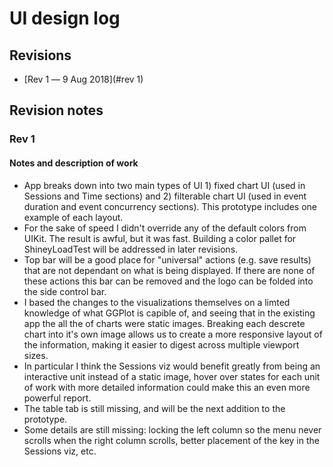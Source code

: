 # UI design log 

## Revisions
- [Rev 1 –– 9 Aug 2018](#rev 1)

## Revision notes

### Rev 1
#### Notes and description of work
- App breaks down into two main types of UI 1) fixed chart UI (used in Sessions and Time sections)
  and 2) filterable chart UI (used in event duration and event concurrency sections). This prototype 
  includes one example of each layout. 
- For the sake of speed I didn't override any of the default colors from UIKit. The result is awful,
  but it was fast. Building a color pallet for ShineyLoadTest will be addressed in later revisions.
- Top bar will be a good place for "universal" actions (e.g. save results) that are not dependant on
  what is being displayed. If there are none of these actions this bar can be removed and the logo 
  can be folded into the side control bar.
- I based the changes to the visualizations themselves on a limted knowledge of what GGPlot is 
  capible of, and seeing that in the existing app the all the of charts were static images. Breaking 
  each descrete chart into it's own image allows us to create a more responsive layout of the
  information, making it easier to digest across multiple viewport sizes. 
- In particular I think the Sessions viz would benefit greatly from being an interactive unit instead
  of a static image, hover over states for each unit of work with more detailed information could 
  make this an even more powerful report. 
- The table tab is still missing, and will be the next addition to the prototype. 
- Some details are still missing: locking the left column so the menu never scrolls when the right 
  column scrolls, better placement of the key in the Sessions viz, etc. 
